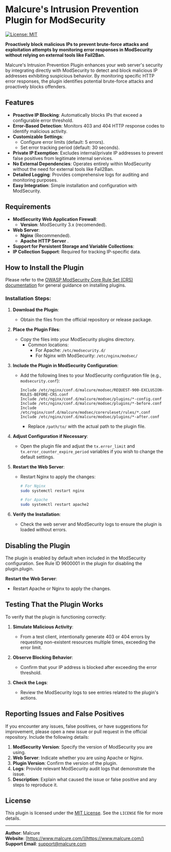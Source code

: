 # Malcure's Intrusion Prevention Plugin for ModSecurity

[![License: MIT](https://img.shields.io/badge/License-MIT-yellow.svg)](https://opensource.org/licenses/MIT)

**Proactively block malicious IPs to prevent brute-force attacks and exploitation attempts by monitoring error responses in ModSecurity without relying on external tools like Fail2Ban.**

Malcure's Intrusion Prevention Plugin enhances your web server's security by integrating directly with ModSecurity to detect and block malicious IP addresses exhibiting suspicious behavior. By monitoring specific HTTP error responses, the plugin identifies potential brute-force attacks and proactively blocks offenders.

## Features

- **Proactive IP Blocking**: Automatically blocks IPs that exceed a configurable error threshold.
- **Error-Based Detection**: Monitors 403 and 404 HTTP response codes to identify malicious activity.
- **Customizable Settings**:
  - Configure error limits (default: 5 errors).
  - Set error tracking period (default: 30 seconds).
- **Private IP Exemption**: Excludes internal/private IP addresses to prevent false positives from legitimate internal services.
- **No External Dependencies**: Operates entirely within ModSecurity without the need for external tools like Fail2Ban.
- **Detailed Logging**: Provides comprehensive logs for auditing and monitoring purposes.
- **Easy Integration**: Simple installation and configuration with ModSecurity.


## Requirements

- **ModSecurity Web Application Firewall**:
  - **Version**: ModSecurity 3.x (recomended).
- **Web Server**:
  - **Nginx** (Recommended).
  - **Apache HTTP Server** .
- **Support for Persistent Storage and Variable Collections**:
- **IP Collection Support**: Required for tracking IP-specific data.

## How to Install the Plugin

Please refer to the [OWASP ModSecurity Core Rule Set (CRS) documentation](https://coreruleset.org/docs/concepts/plugins/#how-to-install-a-plugin) for general guidance on installing plugins.

### Installation Steps:

1. **Download the Plugin**:
   - Obtain the files from the official repository or release package.

2. **Place the Plugin Files**:
   - Copy the files into your ModSecurity plugins directory.
     - Common locations:
       - For Apache: `/etc/modsecurity.d/`
       - For Nginx with ModSecurity: `/etc/nginx/modsec/`

3. **Include the Plugin in ModSecurity Configuration**:
   - Add the following lines to your ModSecurity configuration file (e.g., `modsecurity.conf`):

     ```nginx
     Include /etc/nginx/conf.d/malcure/modsec/REQUEST-900-EXCLUSION-RULES-BEFORE-CRS.conf
     Include /etc/nginx/conf.d/malcure/modsec/plugins/*-config.conf
     Include /etc/nginx/conf.d/malcure/modsec/plugins/*-before.conf
     Include /etc/nginx/conf.d/malcure/modsec/coreruleset/rules/*.conf
     Include /etc/nginx/conf.d/malcure/modsec/plugins/*-after.conf
     ```

     - Replace `/path/to/` with the actual path to the plugin file.

4. **Adjust Configuration if Necessary**:
   - Open the plugin file and adjust the `tx.error_limit` and `tx.error_counter_expire_period` variables if you wish to change the default settings.

5. **Restart the Web Server**:
   - Restart Nginx to apply the changes:

     ```bash
     # For Nginx
     sudo systemctl restart nginx

     # For Apache
     sudo systemctl restart apache2
     ```

6. **Verify the Installation**:
   - Check the web server and ModSecurity logs to ensure the plugin is loaded without errors.

## Disabling the Plugin

The plugin is enabled by default when included in the ModSecurity configuration. See Rule ID 9600001 in the plugin for disabling the plugin.plugin.

**Restart the Web Server**:
   - Restart Apache or Nginx to apply the changes.

## Testing That the Plugin Works

To verify that the plugin is functioning correctly:

1. **Simulate Malicious Activity**:
   - From a test client, intentionally generate 403 or 404 errors by requesting non-existent resources multiple times, exceeding the error limit.

2. **Observe Blocking Behavior**:
   - Confirm that your IP address is blocked after exceeding the error threshold.

3. **Check the Logs**:
   - Review the ModSecurity logs to see entries related to the plugin's actions.

## Reporting Issues and False Positives

If you encounter any issues, false positives, or have suggestions for improvement, please open a new issue or pull request in the official repository. Include the following details:

1. **ModSecurity Version**: Specify the version of ModSecurity you are using.
2. **Web Server**: Indicate whether you are using Apache or Nginx.
3. **Plugin Version**: Confirm the version of the plugin.
4. **Logs**: Provide relevant ModSecurity audit logs that demonstrate the issue.
5. **Description**: Explain what caused the issue or false positive and any steps to reproduce it.

## License

This plugin is licensed under the [MIT License](https://opensource.org/licenses/MIT). See the `LICENSE` file for more details.

---

**Author**: Malcure  
**Website**: [https://www.malcure.com/](https://www.malcure.com/)  
**Support Email**: [support@malcure.com](mailto:shiv@malcure.com)
